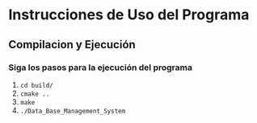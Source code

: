 # Instrucciones de Uso del Programa

## Compilacion y Ejecución
### Siga los pasos para la ejecución del programa

1. ```cd build/```
2. ```cmake ..```
3. ```make```
4. ```./Data_Base_Management_System```

